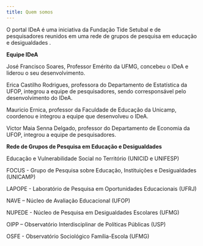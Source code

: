 ```yaml
---
title: Quem somos
---
```

O portal IDeA é uma iniciativa da Fundação Tide Setubal e de pesquisadores reunidos em uma rede de grupos de pesquisa em educação e desigualdades. 



**Equipe IDeA**

José Francisco Soares, Professor Emérito da UFMG, concebeu o IDeA e liderou o seu desenvolvimento.

Erica Castilho Rodrigues, professora do Departamento de Estatística da UFOP, integrou a equipe de pesquisadores, sendo corresponsável pelo desenvolvimento do IDeA.

Mauricio Ernica, professor da Faculdade de Educação da Unicamp, coordenou e integrou a equipe que desenvolveu o IDeA. 

Victor Maia Senna Delgado, professor do Departamento de Economia da UFOP, integrou a equipe de pesquisadores.



**Rede de Grupos de Pesquisa em Educação e Desigualdades**

Educação e Vulnerabilidade Social no Território (UNICID e UNIFESP)

FOCUS - Grupo de Pesquisa sobre Educação, Instituições e Desigualdades (UNICAMP)

LAPOPE - Laboratório de Pesquisa em Oportunidades Educacionais (UFRJ)

NAVE – Núcleo de Avaliação Educacional (UFOP)

NUPEDE - Núcleo de Pesquisa em Desigualdades Escolares (UFMG)

OIPP – Observatório Interdisciplinar de Políticas Públicas (USP)

OSFE - Observatório Sociológico Família-Escola (UFMG)

##
